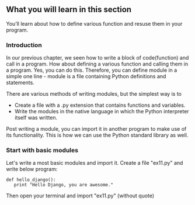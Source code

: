 ## What you will learn in this section
You’ll learn about how to define various function and resuse them in your program.

### Introduction
In our previous chapter, we seen how to write a block of code(function) and call in a program. How about defining a various function and calling them in a program. Yes, you can do this. Therefore, you can define module in a simple one line - module is a file containing Python definitions and statements.

There are various methods of writing modules, but the simplest way is to
- Create a file with a .py extension that contains functions and variables.
- Write the modules in the native language in which the Python interpreter itself was written.

Post writing a module, you can import it in another program to make use of its functionality. This is how we can use the Python standard library as well.

### Start with basic modules
Let's write a most basic modules and import it. Create a file "ex11.py" and write below program:
```
def hello_django():
   print "Hello Django, you are awesome."
```
Then open your terminal and import "ex11.py" (without quote)
